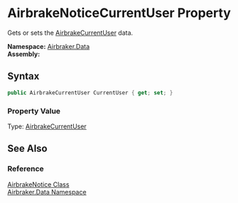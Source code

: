 AirbrakeNoticeCurrentUser Property
==================================
Gets or sets the [AirbrakeCurrentUser][1] data.

**Namespace:** [Airbraker.Data][2]  
**Assembly:**

Syntax
------

```csharp
public AirbrakeCurrentUser CurrentUser { get; set; }
```

### Property Value
Type: [AirbrakeCurrentUser][1]

See Also
--------

### Reference
[AirbrakeNotice Class][3]  
[Airbraker.Data Namespace][2]  

[1]: ../AirbrakeCurrentUser/README.md
[2]: ../README.md
[3]: README.md